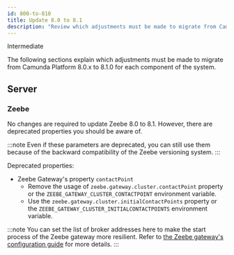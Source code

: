 ```yaml
---
id: 800-to-810
title: Update 8.0 to 8.1
description: "Review which adjustments must be made to migrate from Camunda Platform 8.0.x to Camunda Platform 8.1.0"
---
```


<span class="badge badge--primary">Intermediate</span>

The following sections explain which adjustments must be made to migrate from Camunda Platform 8.0.x to 8.1.0 for each component of the system.

## Server

### Zeebe

No changes are required to update Zeebe 8.0 to 8.1. However, there are deprecated properties you should be aware of.

:::note
Even if these parameters are deprecated, you can still use them because of the backward compatibility of the Zeebe versioning system.
:::

Deprecated properties:

- Zeebe Gateway's property `contactPoint`
  - Remove the usage of `zeebe.gateway.cluster.contactPoint` property or the `ZEEBE_GATEWAY_CLUSTER_CONTACTPOINT` environment variable.
  - Use the `zeebe.gateway.cluster.initialContactPoints` property or the `ZEEBE_GATEWAY_CLUSTER_INITIALCONTACTPOINTS` environment variable.

:::note
You can set the list of broker addresses here to make the start process of the Zeebe gateway more resilient. Refer to [the Zeebe gateway's configuration guide](../../../self-managed/zeebe-gateway-deployment/zeebe-gateway/#cluster-configuration) for more details.
:::
